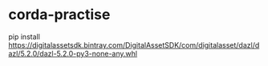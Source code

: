 # corda-practise

pip install https://digitalassetsdk.bintray.com/DigitalAssetSDK/com/digitalasset/dazl/dazl/5.2.0/dazl-5.2.0-py3-none-any.whl
